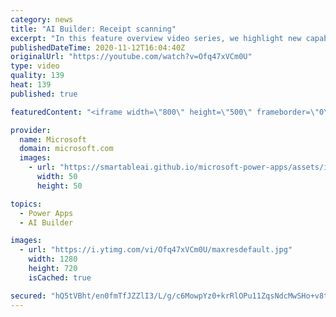 ```yaml
---
category: news
title: "AI Builder: Receipt scanning"
excerpt: "In this feature overview video series, we highlight new capabilities included in the latest update to AI Builder.  Receipt scanning is a new AI Builder feature that processes receipts to identify and extract information. The AI model identifies receipt data, merchant information, total price, and taxes"
publishedDateTime: 2020-11-12T16:04:40Z
originalUrl: "https://youtube.com/watch?v=Ofq47xVCm0U"
type: video
quality: 139
heat: 139
published: true

featuredContent: "<iframe width=\"800\" height=\"500\" frameborder=\"0\" src=\"https://www.youtube.com/embed/Ofq47xVCm0U\" allow=\"accelerometer; autoplay; encrypted-media; gyroscope; picture-in-picture\" allowfullscreen></iframe>"

provider:
  name: Microsoft
  domain: microsoft.com
  images:
    - url: "https://smartableai.github.io/microsoft-power-apps/assets/images/organizations/microsoft.com-50x50.jpg"
      width: 50
      height: 50

topics:
  - Power Apps
  - AI Builder

images:
  - url: "https://i.ytimg.com/vi/Ofq47xVCm0U/maxresdefault.jpg"
    width: 1280
    height: 720
    isCached: true

secured: "hQ5tVBht/en0fmTfJZZlI3/L/g/c6MowpYz0+krRlOPu11ZqsNdcMwSHo+v8tZC+iuuCuviYwEMM5BurIxZ6Lk8yV3Gt81n3F1ZlQFbTwhkKEBntuZF3xy1yRqA0NCRvtR35C7QtB+LxmbAdeVxIFYGE0FzxbMaWjZFJQ9UAqH0FeUUv2DfGapgRYEdQwSQiJB5lkHjEiB8y4XlnzGdCWsHaa6CtIdH9D8RRSs/N4aXDVRmDKRaAgDr9dz2s4rReHsJDxxIFVadfU/3leHR8KutI9n/B+je10xwu4ERU8xAyaNJNobXyhQVIV9WT8Qa+BjrQoRgMjqJgzacmt4IDXdHZw8aa/Co8Y2xvoQXYdFDxS6ngY/hipo7QFUNb9h2MweWalLZfaY0R7wBR8r19CSZDMKe5ItuqXsGgRp988mbeZXnpRWOk2YFl96VwdtR8;7FbTJK0+S3Wox/PNpYUZTA=="
---
```


